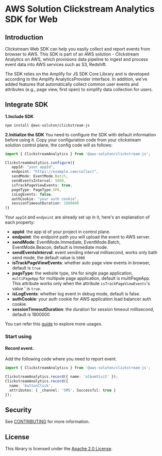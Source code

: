 # AWS Solution Clickstream Analytics SDK for Web

## Introduction

Clickstream Web SDK can help you easily collect and report events from browser to AWS. This SDK is part of an AWS solution - Clickstream Analytics on AWS, which provisions data pipeline to ingest and process event data into AWS services such as S3, Redshift.

The SDK relies on the Amplify for JS SDK Core Library and is developed according to the Amplify AnalyticsProvider interface. In addition, we've added features that automatically collect common user events and attributes (e.g., page view, first open) to simplify data collection for users.

## Integrate SDK

**1.Include SDK**
```bash
npm install @aws-soluton/clickstream-js
```

**2.Initialize the SDK**
You need to configure the SDK with default information before using it. Copy your configuration code from your clickstream solution control plane, the config code will as follows:

```typescript
import { ClickstreamAnalytics } from '@aws-soluton/clickstream-js';

ClickstreamAnalytics.configure({
   appId: "your appId",
   endpoint: "https://example.com/collect",
   sendMode: EventMode.Batch,
   sendEventsInterval: 5000,
   isTrackPageViewEvents: true,
   pageType: PageType.SPA,
   isLogEvents: false,
   authCookie: "your auth cookie",
   sessionTimeoutDuration: 1800000
)}
```
Your `appId` and `endpoint` are already set up in it, here's an explanation of each property:

- **appId**: the app id of your project in control plane.
- **endpoint**: the endpoint path you will upload the event to AWS server.
- **sendMode**: EventMode.Immediate, EventMode.Batch, EventMode.Beacon, default is Immediate mode.
- **sendEventsInterval**: event sending interval millisecond, works only bath send mode, the default value is `5000`
- **isTrackPageViewEvents**: whether auto page view events in browser, default is `true`
- **pageType**: the website type, `SPA` for single page application, `multiPageApp` for multipule page application, default is multiPageApp. This attribute works only when the attribute `isTrackPageViewEvents`'s value ' is `true`.
- **isLogEvents**: whether log event in debug mode, default is false.
- **authCookie**: your auth cookie for AWS application load balancer auth cookie.
- **sessionTimeoutDuration**: the duration for session timeout millisecond, default is 1800000

You can refer this [guide]("https://awslabs.github.io/clickstream-analytics-on-aws/en/sdk-manual/web.html") to explore more usages.


### Start using
#### Record event.

Add the following code where you need to report event.

```typescript
import { ClickstreamAnalytics } from '@aws-soluton/clickstream-js';

ClickstreamAnalytics.record({ name: 'albumVisit' });
ClickstreamAnalytics.record({
  name: 'buttonClick',
  attributes: { _channel: 'SMS', Successful: true }
});
```

## Security

See [CONTRIBUTING](CONTRIBUTING.md#security-issue-notifications) for more information.

## License

This library is licensed under the [Apache 2.0 License](./LICENSE).
